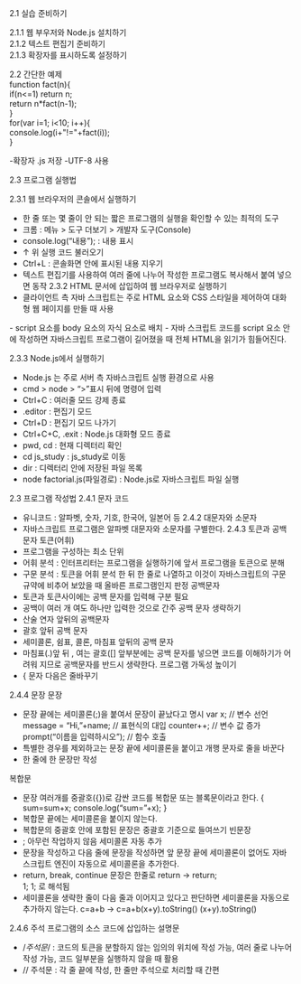 2.1 실습 준비하기

2.1.1 웹 부우저와 Node.js 설치하기  
2.1.2 텍스트 편집기 준비하기  
2.1.3 확장자를 표시하도록 설정하기  

2.2 간단한 예제  
function fact(n){  
    if(n<=1) return n;  
    return n*fact(n-1);  
}  
for(var i=1; i<10; i++){  
    console.log(i+"!="+fact(i));  
}  

-확장자 .js 저장
-UTF-8 사용

2.3 프로그램 실행법

2.3.1 웹 브라우저의 콘솔에서 실행하기
- 한 줄 또는 몇 줄이 안 되는 짧은 프로그램의 실행을 확인할 수 있는 최적의 도구
- 크롬 : 메뉴 > 도구 더보기 > 개발자 도구(Console)
- console.log(“내용”); :  내용 표시
- ↑ 위 실행 코드 불러오기
- Ctrl+L : 콘솔화면 안에 표시된 내용 지우기
- 텍스트 편집기를 사용하여 여러 줄에 나누어 작성한 프로그램도 복사해서 붙여 넣으면 동작
2.3.2 HTML 문서에 삽입하여 웹 브라우저로 실행하기
- 클라이언트 측 자바 스크립트는 주로 HTML 요소와 CSS 스타일을 제어하여 대화형 웹 페이지를 만들 때 사용
<!DOCTYPE html>
<html lang=“ko”>
<head>
    <meta charset=“UTF-8”>
    <title>팩토리얼 계산</title>
</head>
<body>
    <script >
        function fact(n){
            if(n<=1) return n;
            return n*fact(n-1);
        }      
        for(var i=1; i<10; i++){
        document.write(i+"!="+fact(i)+"<br />");
        }
    </script>
</body>
</html>
- script 요소를 body 요소의 자식 요소로 배치

<!DOCTYPE html>
<html lang=“ko”>
<head>
    <meta charset=“UTF-8”>
    <title>팩토리얼 계산</title>
</head>
<body>
    <script src="./factorial.js"></script>
</body>
</html>
- 자바 스크립트 코드를 script 요소 안에 작성하면 자바스크립트 프로그램이 길어졌을 때 전체 HTML을 읽기가 힘들어진다. 

2.3.3 Node.js에서 실행하기
- Node.js 는 주로 서버 측 자바스크립트 실행 환경으로 사용
- cmd > node > “>”표시 뒤에 명령어 입력
- Ctrl+C : 여러줄 모드 강제 종료
- .editor : 편집기 모드
- Ctrl+D : 편집기 모드 나가기
- Ctrl+C+C, .exit : Node.js 대화형 모드 종료
- pwd, cd : 현재 디렉터리 확인
- cd js_study : js_study로 이동
- dir : 디렉터리 안에 저장된 파일 목록
- node factorial.js(파일경로) : Node.js로 자바스크립트 파일 실행

2.3 프로그램 작성법
2.4.1 문자 코드
- 유니코드 : 알파벳, 숫자, 기호, 한국어, 일본어 등
2.4.2 대문자와 소문자
- 자바스크립트 프로그램은 알파벳 대문자와 소문자를 구별한다.
2.4.3 토큰과 공백 문자
토큰(어휘)
- 프로그램을 구성하는 최소 단위
- 어휘 분석 : 인터프리터는 프로그램을 실행하기에 앞서 프로그램을 토큰으로 분해
- 구문 분석 : 토큰을 어휘 분석 한 뒤 한 줄로 나열하고 이것이 자바스크립트의 구문 규약에 비추어 보았을 때 올바른 프로그램인지 판정
공백문자
- 토큰과 토큰사이에는 공백 문자를 입력해 구분 필요
- 공백이 여러 개 여도 하나만 입력한 것으로 간주
공백 문자 생략하기
- 산술 연자 앞뒤의 공백문자
- 괄호 앞뒤 공백 문자
- 세미콜론, 쉼표, 콜론, 마침표 앞뒤의 공백 문자
- 마침표(.)앞 뒤 , 여는 괄호([] 앞부분에는 공백 문자를 넣으면 코드를 이해하기가 어려워 지므로 공백문자를 반드시 생략한다.
프로그램 가독성 높이기
- { 문자 다음은 줄바꾸기

2.4.4 문장
문장
- 문장 끝에는 세미콜론(;)을 붙여서 문장이 끝났다고 명시
var x;                            // 변수 선언
message = “Hi,”+name;         // 표현식의 대입
counter++;                       // 변수 값 증가
prompt(“이름을 입력하시오”);   // 함수 호출
- 특별한 경우를 제외하고는 문장 끝에 세미콜론을 붙이고 개행 문자로 줄을 바꾼다
- 한 줄에 한 문장만 작성

복합문
- 문장 여러개를 중괄호({})로 감싼 코드를 복합문 또는 블록문이라고 한다.
{
	sum=sum+x;
	console.log(“sum=”+x);
}
- 복합문 끝에는 세미콜론을 붙이지 않는다.
- 복합문의 중괄호 안에 포함된 문장은 중괄호 기준으로 들여쓰기
빈문장
- ; 아무런 작업하지 않음
세미콜론 자동 추가
- 문장을 작성하고 다음 줄에 문장을 작성하면 앞 문장 끝에 세미콜론이 없어도 자바스크립트 엔진이 자동으로 세미콜론을 추가한다.
- return, break, continue 문장은 한줄로
return         ->      return;                      
1;                     1;         로 해석됨
- 세미콜론을 생략한 줄이 다음 줄과 이어지고 있다고 판단하면 세미콜론을 자동으로 추가하지 않는다.
c=a+b            ->       c=a+b(x+y).toString()
(x+y).toString()

2.4.6 주석
프로그램의 소스 코드에 삽입하는 설명문
- /*주석문*/ : 코드의 토큰을 분할하지 않는 임의의 위치에 작성 가능, 여러 줄로 나누어 작성 가능, 코드 일부분을 실행하지 않을 때 활용
- // 주석문 : 각 줄 끝에 작성, 한 줄만 주석으로 처리할 때 간편
